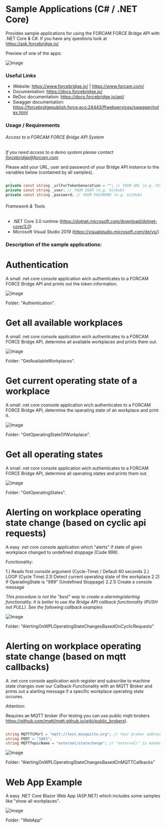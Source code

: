 # Sample Applications (C# / .NET Core)

Provides sample applications for using the FORCAM FORCE Bridge API with .NET Core & C#.
If you have any questions look at https://ask.forcebridge.io/

Preview of one of the apps:

![Image](../master/WebAppSmallGif.gif)

### Useful Links

* Website: https://www.forcebridge.io/ | https://www.forcam.com/
* Documentation: https://docs.forcebridge.io/
* ReDoc documentation: https://docs.forcebridge.io/api/
* Swagger documentation: https://forcebridgepublish.force.eco:24443/ffwebservices/swagger/index.html

### Usage / Requirements

###### Access to a FORCAM FORCE Bridge API System

_If you need access to a demo system please contact forcebridge@forcam.com._

Please add your URL, user and password of your Bridge API instance to the variables below (contained by all samples).

```csharp

private const string _urlForTokenGeneration = ""; // YOUR URL (e.g. https://virtualfactory.force.eco:24443/ffwebservices/)
private const string _user; // YOUR USER (e.g. GitHub)
private const string _password; // YOUR PASSWORD (e.g. GitHub)

```

###### Framework & Tools

* .NET Core 3.0 runtime (https://dotnet.microsoft.com/download/dotnet-core/3.0)
* Microsoft Visual Studio 2019 (https://visualstudio.microsoft.com/de/vs/)

### Description of the sample applications:

# Authentication

A small .net core console application wich authenticates to a FORCAM FORCE Bridge API and prints out the token information.

![Image](../master/AuthenticationImage.JPG)

Folder: "Authentication".

# Get all available workplaces

A small .net core console application wich authenticates to a FORCAM FORCE Bridge API, determine all available workplaces and prints them out.

![Image](../master/GetAvailableWorkplacesGif.gif)

Folder: "GetAvailableWorkplaces".

# Get current operating state of a workplace

A small .net core cosnsole application wich authenticates to a FORCAM FORCE Bridge API, determine the operating state of an workplace and print it.

![Image](../master/GetOperatingStateOfWorkplaceGif.gif)

Folder: "GetOperatingStateOfWorkplace".

# Get all operating states

A small .net core console application wich authenticates to a FORCAM FORCE Bridge API, determine all operating states and prints them out.

![Image](../master/GetOperatingStatesGif.gif)

Folder: "GetOperatingStates".

# Alerting on workplace operating state change (based on cyclic api requests)

A easy .net core console application which "alerts" if state of given workplace changed to undefined stoppage (Code 999).

Functionality:

1.) Reads first console argument (Cycle-Time) / Default 60 seconds
2.) LOOP (Cycle Time)
2.1) Detect current operating state of the workplace
2.2) If OperatingState is "999" (Undefined Stoppage)
2.2.1) Create a console message

_This procedure is not the "best" way to create a alarming/alerting functionality._
_It is better to use the Bridge API callback functionality (PUSH not PULL)._
_See the following callback examples_

![Image](../master/AlertingOnWPLOperatingStateChangesBasedOnCyclicRequestsGif.gif)

Folder: "AlertingOnWPLOperatingStateChangesBasedOnCyclicRequests"

# Alerting on workplace operating state change (based on mqtt callbacks)

A .net core console application wich register and subscribe to machine state changes over our Callback-Functionality with an MQTT Broker and prints out a alarting message if a specific workplace operating state occures.

Attention: 

Requires an MQTT broker 
(For testing you can use public mqtt-brokers https://github.com/mqtt/mqtt.github.io/wiki/public_brokers).

```csharp

string MQTTTCPUrl = "mqtt://test.mosquitto.org"; // Your broker address
string PORT = "1883";
string MQTTTopicName = "external/statechange"; // "external/" is mandatory

```
![Image](../master/AlertingOnWPLOperatingStateChangesBasedOnMQTTCallbacksGif.gif)

Folder: "AlertingOnWPLOperatingStateChangesBasedOnMQTTCallbacks"

# Web App Example

A easy .NET Core Blazor Web App (ASP.NET) which includes some samples like "show all workplaces".

![Image](../master/WebAppGif.gif)

Folder: "WebApp"
